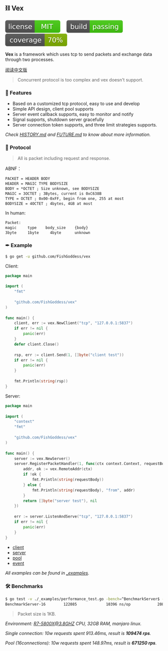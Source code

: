 ## ⛓ Vex

[![License](./_icons/license.svg)](https://opensource.org/licenses/MIT)
[![Build](./_icons/build.svg)](./_icons/build.svg)
[![Coverage](./_icons/coverage.svg)](./_icons/coverage.svg)

**Vex** is a framework which uses tcp to send packets and exchange data through two processes.

[阅读中文版](./README.md)

> Concurrent protocol is too complex and vex doesn't support.

### 🥇 Features

* Based on a customized tcp protocol, easy to use and develop
* Simple API design, client pool supports
* Server event callback supports, easy to monitor and notify
* Signal supports, shutdown server gracefully
* Server connection token supports, and three limit strategies supports.

_Check [HISTORY.md](./HISTORY.md) and [FUTURE.md](./FUTURE.md) to know about more information._

### 📃 Protocol

> All is packet including request and response.

ABNF：

```abnf
PACKET = HEADER BODY
HEADER = MAGIC TYPE BODYSIZE
BODY = *OCTET ; Size unknown, see BODYSIZE
MAGIC = 3OCTET ; 3Bytes, current is 0xC638B
TYPE = OCTET ; 0x00-0xFF, begin from one, 255 at most
BODYSIZE = 4OCTET ; 4bytes, 4GB at most
```

In human:

```
Packet:
magic     type    body_size    {body}
3byte     1byte     4byte      unknown
```

### ✒ Example

```bash
$ go get -u github.com/FishGoddess/vex
```

Client:

```go
package main

import (
	"fmt"

	"github.com/FishGoddess/vex"
)

func main() {
	client, err := vex.NewClient("tcp", "127.0.0.1:5837")
	if err != nil {
		panic(err)
	}
	defer client.Close()

	rsp, err := client.Send(1, []byte("client test"))
	if err != nil {
		panic(err)
	}

	fmt.Println(string(rsp))
}
```

Server:

```go
package main

import (
	"context"
	"fmt"

	"github.com/FishGoddess/vex"
)

func main() {
	server := vex.NewServer()
	server.RegisterPacketHandler(1, func(ctx context.Context, requestBody []byte) (responseBody []byte, err error) {
		addr, ok := vex.RemoteAddr(ctx)
		if !ok {
			fmt.Println(string(requestBody))
		} else {
			fmt.Println(string(requestBody), "from", addr)
		}
		return []byte("server test"), nil
	})

	err := server.ListenAndServe("tcp", "127.0.0.1:5837")
	if err != nil {
		panic(err)
	}
}
```

* [client](./_examples/client.go)
* [server](./_examples/server.go)
* [pool](./_examples/pool.go)
* [event](./_examples/event.go)

_All examples can be found in [_examples](./_examples)._

### 🛠 Benchmarks

```bash
$ go test -v ./_examples/performance_test.go -bench=^BenchmarkServer$ -benchtime=1s
BenchmarkServer-16        122085             10396 ns/op            2080 B/op          6 allocs/op
```

> Packet size is 1KB.

_Environment: R7-5800X@3.8GHZ CPU, 32GB RAM, manjaro linux._

_Single connection: 10w requests spent 913.46ms, result is **109474 rps**._

_Pool (16connections): 10w requests spent 148.97ms, result is **671250 rps**._
